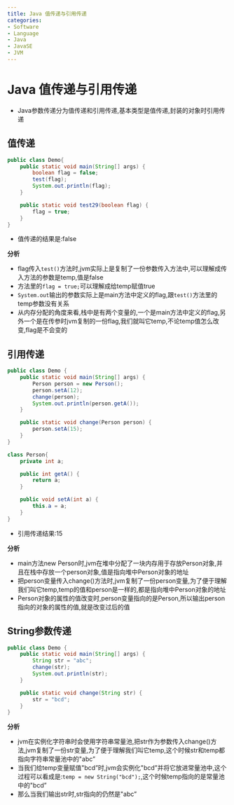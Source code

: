 ```yaml
---
title: Java 值传递与引用传递
categories:
- Software
- Language
- Java
- JavaSE
- JVM
---
```

# Java 值传递与引用传递

-   Java参数传递分为值传递和引用传递,基本类型是值传递,封装的对象时引用传递

## 值传递

```java
public class Demo{
    public static void main(String[] args) {
        boolean flag = false;
        test(flag);
        System.out.println(flag);
    }

    public static void test29(boolean flag) {
        flag = true;
    }
}
```

- 值传递的结果是:false

**分析**

- flag传入`test()`方法时,jvm实际上是复制了一份参数传入方法中,可以理解成传入方法的参数是temp,值是false
- 方法里的`flag = true;`可以理解成给temp赋值true
- `System.out`输出的参数实际上是main方法中定义的flag,跟`test()`方法里的temp参数没有关系
- 从内存分配的角度来看,栈中是有两个变量的,一个是main方法中定义的flag,另外一个是在传参时jvm复制的一份flag,我们就叫它temp,不论temp值怎么改变,flag是不会变的

## 引用传递

```java
public class Demo {
    public static void main(String[] args) {
        Person person = new Person();
        person.setA(12);
        change(person);
        System.out.println(person.getA());
    }

    public static void change(Person person) {
        person.setA(15);
    }
}

class Person{
    private int a;

    public int getA() {
        return a;
    }

    public void setA(int a) {
        this.a = a;
    }
}
```

- 引用传递结果:15

**分析**

- main方法new Person时,jvm在堆中分配了一块内存用于存放Person对象,并且在栈中存放一个person对象,值是指向堆中Person对象的地址
- 把person变量传入change()方法时,jvm复制了一份person变量,为了便于理解我们叫它temp,temp的值和person是一样的,都是指向堆中Person对象的地址
- Person对象的属性的值改变时,person变量指向的是Person,所以输出person指向的对象的属性的值,就是改变过后的值

## String参数传递

```java
public class Demo {
    public static void main(String[] args) {
        String str = "abc";
        change(str);
        System.out.println(str);
    }

    public static void change(String str) {
        str = "bcd";
    }
}
```

**分析**

- jvm在实例化字符串时会使用字符串常量池,把str作为参数传入change()方法,jvm复制了一份str变量,为了便于理解我们叫它temp,这个时候str和temp都指向字符串常量池中的"abc”
- 当我们给temp变量赋值"bcd”时,jvm会实例化"bcd”并将它放进常量池中,这个过程可以看成是:`temp = new String("bcd");`,这个时候temp指向的是常量池中的"bcd”
- 那么当我们输出str时,str指向的仍然是"abc”